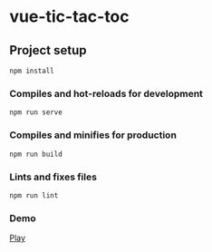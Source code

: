 # vue-tic-tac-toc

## Project setup
```
npm install
```

### Compiles and hot-reloads for development
```
npm run serve
```

### Compiles and minifies for production
```
npm run build
```

### Lints and fixes files
```
npm run lint
```

### Demo
<a href="https://dixasapariya.github.io/tic-tac-toe/" target="_blank">Play</a>
